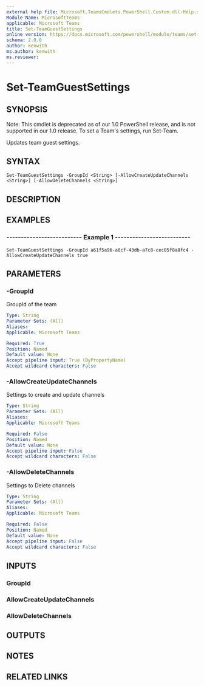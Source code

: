 ```yaml
---
external help file: Microsoft.TeamsCmdlets.PowerShell.Custom.dll-Help.xml
Module Name: MicrosoftTeams
applicable: Microsoft Teams
title: Set-TeamGuestSettings
online version: https://docs.microsoft.com/powershell/module/teams/set-teamguestsettings
schema: 2.0.0
author: kenwith
ms.author: kenwith
ms.reviewer:
---
```


# Set-TeamGuestSettings

## SYNOPSIS
Note: This cmdlet is deprecated as of our 1.0 PowerShell release, and is not supported in our 1.0 release.  To set a Team's settings, run Set-Team.

Updates team guest settings.

## SYNTAX

```
Set-TeamGuestSettings -GroupId <String> [-AllowCreateUpdateChannels <String>] [-AllowDeleteChannels <String>]
```

## DESCRIPTION

## EXAMPLES

### --------------------------  Example 1  --------------------------
```
Set-TeamGuestSettings -GroupId a61f5a96-a0cf-43db-a7c8-cec05f8a8fc4 -AllowCreateUpdateChannels true
```

## PARAMETERS

### -GroupId
GroupId of the team

```yaml
Type: String
Parameter Sets: (All)
Aliases:
Applicable: Microsoft Teams

Required: True
Position: Named
Default value: None
Accept pipeline input: True (ByPropertyName)
Accept wildcard characters: False
```

### -AllowCreateUpdateChannels
Settings to create and update channels

```yaml
Type: String
Parameter Sets: (All)
Aliases:
Applicable: Microsoft Teams

Required: False
Position: Named
Default value: None
Accept pipeline input: False
Accept wildcard characters: False
```

### -AllowDeleteChannels
Settings to Delete channels

```yaml
Type: String
Parameter Sets: (All)
Aliases:
Applicable: Microsoft Teams

Required: False
Position: Named
Default value: None
Accept pipeline input: False
Accept wildcard characters: False
```

## INPUTS

### GroupId

### AllowCreateUpdateChannels

### AllowDeleteChannels

## OUTPUTS

## NOTES

## RELATED LINKS

